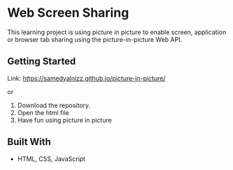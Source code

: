 # Web Screen Sharing

This learning project is using picture in picture to enable screen, application or browser tab sharing using the picture-in-picture Web API.

## Getting Started

Link: https://samedyalnizz.github.io/picture-in-picture/ 

or

1. Download the repository.
2. Open the html file
3. Have fun using picture in picture


## Built With

* HTML, CSS, JavaScript

